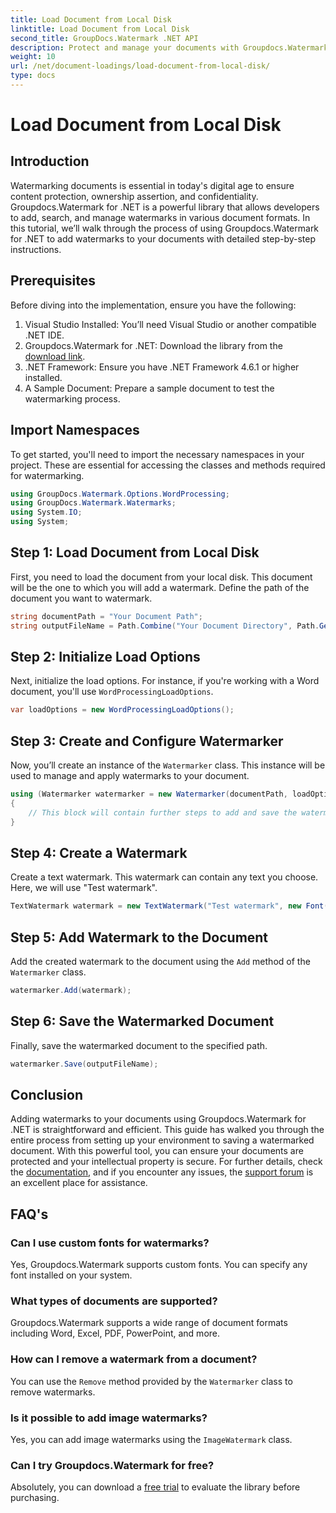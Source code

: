 ```yaml
---
title: Load Document from Local Disk
linktitle: Load Document from Local Disk
second_title: GroupDocs.Watermark .NET API
description: Protect and manage your documents with Groupdocs.Watermark for .NET. Follow our detailed guide to add watermarks seamlessly.
weight: 10
url: /net/document-loadings/load-document-from-local-disk/
type: docs
---
```

# Load Document from Local Disk

## Introduction
Watermarking documents is essential in today's digital age to ensure content protection, ownership assertion, and confidentiality. Groupdocs.Watermark for .NET is a powerful library that allows developers to add, search, and manage watermarks in various document formats. In this tutorial, we’ll walk through the process of using Groupdocs.Watermark for .NET to add watermarks to your documents with detailed step-by-step instructions.
## Prerequisites
Before diving into the implementation, ensure you have the following:
1. Visual Studio Installed: You’ll need Visual Studio or another compatible .NET IDE.
2. Groupdocs.Watermark for .NET: Download the library from the [download link](https://releases.groupdocs.com/Watermark/net/).
3. .NET Framework: Ensure you have .NET Framework 4.6.1 or higher installed.
4. A Sample Document: Prepare a sample document to test the watermarking process.
## Import Namespaces
To get started, you'll need to import the necessary namespaces in your project. These are essential for accessing the classes and methods required for watermarking.
```csharp
using GroupDocs.Watermark.Options.WordProcessing;
using GroupDocs.Watermark.Watermarks;
using System.IO;
using System;
```
## Step 1: Load Document from Local Disk
First, you need to load the document from your local disk. This document will be the one to which you will add a watermark.
Define the path of the document you want to watermark.
```csharp
string documentPath = "Your Document Path";
string outputFileName = Path.Combine("Your Document Directory", Path.GetFileName(documentPath));
```
## Step 2: Initialize Load Options
Next, initialize the load options. For instance, if you're working with a Word document, you'll use `WordProcessingLoadOptions`.
```csharp
var loadOptions = new WordProcessingLoadOptions();
```
## Step 3: Create and Configure Watermarker
Now, you’ll create an instance of the `Watermarker` class. This instance will be used to manage and apply watermarks to your document.
```csharp
using (Watermarker watermarker = new Watermarker(documentPath, loadOptions))
{
    // This block will contain further steps to add and save the watermark
}
```
## Step 4: Create a Watermark
Create a text watermark. This watermark can contain any text you choose. Here, we will use "Test watermark".
```csharp
TextWatermark watermark = new TextWatermark("Test watermark", new Font("Arial", 12));
```
## Step 5: Add Watermark to the Document
Add the created watermark to the document using the `Add` method of the `Watermarker` class.
```csharp
watermarker.Add(watermark);
```
## Step 6: Save the Watermarked Document
Finally, save the watermarked document to the specified path.
```csharp
watermarker.Save(outputFileName);
```

## Conclusion
Adding watermarks to your documents using Groupdocs.Watermark for .NET is straightforward and efficient. This guide has walked you through the entire process from setting up your environment to saving a watermarked document. With this powerful tool, you can ensure your documents are protected and your intellectual property is secure. 
For further details, check the [documentation](https://tutorials.groupdocs.com/Watermark/net/), and if you encounter any issues, the [support forum](https://forum.groupdocs.com/c/watermark/19) is an excellent place for assistance. 
## FAQ's
### Can I use custom fonts for watermarks?
Yes, Groupdocs.Watermark supports custom fonts. You can specify any font installed on your system.
### What types of documents are supported?
Groupdocs.Watermark supports a wide range of document formats including Word, Excel, PDF, PowerPoint, and more.
### How can I remove a watermark from a document?
You can use the `Remove` method provided by the `Watermarker` class to remove watermarks.
### Is it possible to add image watermarks?
Yes, you can add image watermarks using the `ImageWatermark` class.
### Can I try Groupdocs.Watermark for free?
Absolutely, you can download a [free trial](https://releases.groupdocs.com/) to evaluate the library before purchasing.
